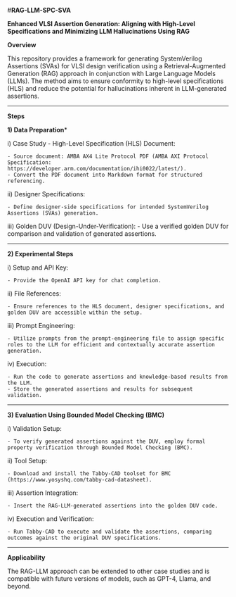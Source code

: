 #**RAG-LLM-SPC-SVA**

**Enhanced VLSI Assertion Generation: Aligning with High-Level Specifications and Minimizing LLM Hallucinations Using RAG**



**Overview**

This repository provides a framework for generating SystemVerilog Assertions (SVAs) for VLSI design verification using a Retrieval-Augmented Generation (RAG) approach in conjunction with Large Language Models (LLMs). 
The method aims to ensure conformity to high-level specifications (HLS) and reduce the potential for hallucinations inherent in LLM-generated assertions.

----------------------------------------------------------------------------------------------------------------------------------------------------------------------------

**Steps**

**1) Data Preparation***

  i) Case Study - High-Level Specification (HLS) Document:

    - Source document: AMBA AX4 Lite Protocol PDF (AMBA AXI Protocol Specification: https://developer.arm.com/documentation/ihi0022/latest/).
    - Convert the PDF document into Markdown format for structured referencing.

  ii) Designer Specifications:
  
    - Define designer-side specifications for intended SystemVerilog Assertions (SVAs) generation.

  iii) Golden DUV (Design-Under-Verification):
    - Use a verified golden DUV for comparison and validation of generated assertions.

----------------------------------------------------------------------------------------------------------------------------------------------------------------------------

**2) Experimental Steps**

  i) Setup and API Key:

    - Provide the OpenAI API key for chat completion.

  ii) File References:

    - Ensure references to the HLS document, designer specifications, and golden DUV are accessible within the setup.

  iii) Prompt Engineering:

    - Utilize prompts from the prompt-engineering file to assign specific roles to the LLM for efficient and contextually accurate assertion generation.

  iv) Execution:

    - Run the code to generate assertions and knowledge-based results from the LLM.
    - Store the generated assertions and results for subsequent validation.

----------------------------------------------------------------------------------------------------------------------------------------------------------------------------

**3) Evaluation Using Bounded Model Checking (BMC)**

  i) Validation Setup:

    - To verify generated assertions against the DUV, employ formal property verification through Bounded Model Checking (BMC).

  ii) Tool Setup:

    - Download and install the Tabby-CAD toolset for BMC (https://www.yosyshq.com/tabby-cad-datasheet).

  iii) Assertion Integration:

    - Insert the RAG-LLM-generated assertions into the golden DUV code.

  iv) Execution and Verification:

    - Run Tabby-CAD to execute and validate the assertions, comparing outcomes against the original DUV specifications.

----------------------------------------------------------------------------------------------------------------------------------------------------------------------------

**Applicability**

  The RAG-LLM approach can be extended to other case studies and is compatible with future versions of models, such as GPT-4, Llama, and beyond.
